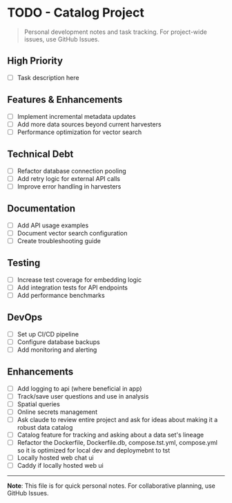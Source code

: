 # TODO - Catalog Project

> Personal development notes and task tracking. For project-wide issues, use GitHub Issues.

## High Priority

- [ ] Task description here

## Features & Enhancements

- [ ] Implement incremental metadata updates
- [ ] Add more data sources beyond current harvesters
- [ ] Performance optimization for vector search

## Technical Debt

- [ ] Refactor database connection pooling
- [ ] Add retry logic for external API calls
- [ ] Improve error handling in harvesters

## Documentation

- [ ] Add API usage examples
- [ ] Document vector search configuration
- [ ] Create troubleshooting guide

## Testing

- [ ] Increase test coverage for embedding logic
- [ ] Add integration tests for API endpoints
- [ ] Add performance benchmarks

## DevOps

- [ ] Set up CI/CD pipeline
- [ ] Configure database backups
- [ ] Add monitoring and alerting

## Enhancements

- [ ] Add logging to api (where beneficial in app)
- [ ] Track/save user questions and use in analysis
- [ ] Spatial queries
- [ ] Online secrets management
- [ ] Ask claude to review entire project and ask for ideas about making it a robust data catalog
- [ ] Catalog feature for tracking and asking about a data set's lineage
- [ ] Refactor the Dockerfile, Dockerfile.db, compose.tst.yml, compose.yml so it is optimized for local dev and deploymebnt to tst
- [ ] Locally hosted web chat ui
- [ ] Caddy if locally hosted web ui

---

**Note**: This file is for quick personal notes. For collaborative planning, use GitHub Issues.
